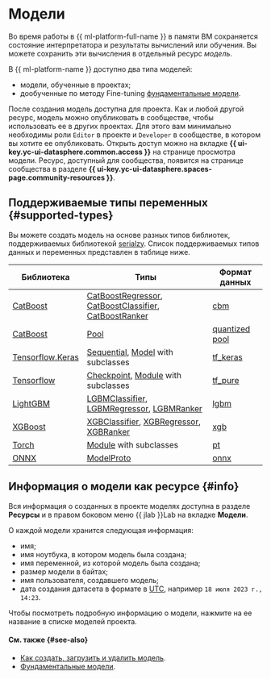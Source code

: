 # Модели

Во время работы в {{ ml-platform-full-name }} в памяти ВМ сохраняется состояние интерпретатора и результаты вычислений или обучения. Вы можете сохранить эти вычисления в отдельный ресурс _модель_. 

В {{ ml-platform-name }} доступно два типа моделей:
* модели, обученные в проектах;
* дообученные по методу Fine-tuning [фундаментальные модели](foundation-models.md).

После создания модель доступна для проекта. Как и любой другой ресурс, модель можно опубликовать в сообществе, чтобы использовать ее в других проектах. Для этого вам минимально необходимы роли `Editor` в проекте и `Developer` в сообществе, в котором вы хотите ее опубликовать. Открыть доступ можно на вкладке **{{ ui-key.yc-ui-datasphere.common.access }}** на странице просмотра модели. Ресурс, доступный для сообщества, появится на странице сообщества в разделе **{{ ui-key.yc-ui-datasphere.spaces-page.community-resources }}**.

## Поддерживаемые типы переменных {#supported-types}

Вы можете создать модель на основе разных типов библиотек, поддерживаемых библиотекой [serialzy](https://github.com/lambdazy/serialzy#list-of-supported-libraries-for-stable-serialization). Список поддерживаемых типов данных и переменных представлен в таблице ниже.

| Библиотека | Типы | Формат данных | 
|---|---|---|
| [CatBoost](https://catboost.ai) | [CatBoostRegressor](https://catboost.ai/en/docs/concepts/python-reference_catboostregressor), [CatBoostClassifier](https://catboost.ai/en/docs/concepts/python-reference_catboostclassifier), [CatBoostRanker](https://catboost.ai/en/docs/concepts/python-reference_catboostranker) | [cbm](https://catboost.ai/en/docs/concepts/python-reference_catboost_save_model) |
| [CatBoost](https://catboost.ai) | [Pool](https://catboost.ai/en/docs/concepts/python-reference_pool) | [quantized pool](https://catboost.ai/en/docs/concepts/python-reference_pool_save) |
| [Tensorflow.Keras](https://keras.io) | [Sequential](https://keras.io/guides/sequential_model/), [Model](https://keras.io/api/models/model/) with subclasses | [tf_keras](https://keras.io/api/models/model_saving_apis/) |
| [Tensorflow](https://www.tensorflow.org)    | [Checkpoint](https://www.tensorflow.org/api_docs/python/tf/train/Checkpoint), [Module](https://www.tensorflow.org/api_docs/python/tf/Module) with subclasses | [tf_pure](https://www.tensorflow.org/api_docs/python/tf/saved_model) |
| [LightGBM](https://lightgbm.readthedocs.io) | [LGBMClassifier](https://lightgbm.readthedocs.io/en/v3.3.2/pythonapi/lightgbm.LGBMClassifier.html), [LGBMRegressor](https://lightgbm.readthedocs.io/en/v3.3.2/pythonapi/lightgbm.LGBMRegressor.html), [LGBMRanker](https://lightgbm.readthedocs.io/en/v3.3.2/pythonapi/lightgbm.LGBMRanker.html) | [lgbm](https://lightgbm.readthedocs.io/en/v3.3.2/pythonapi/lightgbm.Booster.html#lightgbm.Booster.save_model) |
| [XGBoost](https://lightgbm.readthedocs.io) | [XGBClassifier](https://xgboost.readthedocs.io/en/latest/python/python_api.html#module-xgboost.sklearn), [XGBRegressor](https://xgboost.readthedocs.io/en/latest/python/python_api.html#module-xgboost.sklearn), [XGBRanker](https://xgboost.readthedocs.io/en/latest/python/python_api.html#module-xgboost.sklearn) | [xgb](https://xgboost.readthedocs.io/en/latest/python/python_intro.html#training) |
| [Torch](https://pytorch.org)  | [Module](https://pytorch.org/docs/stable/notes/modules.html) with subclasses | [pt](https://pytorch.org/docs/stable/generated/torch.jit.save.html#torch.jit.save) |
| [ONNX](https://onnx.ai/) | [ModelProto](https://onnx.ai/onnx/api/classes.html#onnx.ModelProto) | [onnx](https://github.com/onnx/onnx/blob/main/docs/PythonAPIOverview.md) |

## Информация о модели как ресурсе {#info}

Вся информация о созданных в проекте моделях доступна в разделе **Ресурсы** и в правом боковом меню {{ jlab }}Lab на вкладке **Модели**.

О каждой модели хранится следующая информация:

* имя;
* имя ноутбука, в котором модель была создана;
* имя переменной, из которой модель была создана;
* размер модели в байтах;
* имя пользователя, создавшего модель;
* дата создания датасета в формате в [UTC](https://ru.wikipedia.org/wiki/Всемирное_координированное_время), например `18 июля 2023 г., 14:23`.

Чтобы посмотреть подробную информацию о модели, нажмите на ее название в списке моделей проекта. 

#### См. также {#see-also}

* [Как создать, загрузить и удалить модель](../../operations/data/models.md).
* [Фундаментальные модели](foundation-models.md).
